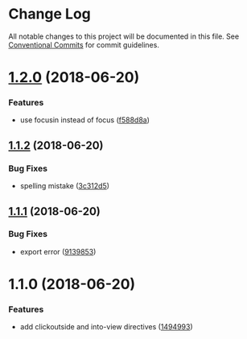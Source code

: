 # Change Log

All notable changes to this project will be documented in this file.
See [Conventional Commits](https://conventionalcommits.org) for commit guidelines.

<a name="1.2.0"></a>
# [1.2.0](https://github.com/xxxxxMiss/ic-utils/tree/master/packages/into-view/compare/ic-into-view@1.1.2...ic-into-view@1.2.0) (2018-06-20)


### Features

* use focusin instead of focus ([f588d8a](https://github.com/xxxxxMiss/ic-utils/tree/master/packages/into-view/commit/f588d8a))




<a name="1.1.2"></a>
## [1.1.2](https://github.com/xxxxxMiss/ic-utils/tree/master/packages/into-view/compare/ic-into-view@1.1.1...ic-into-view@1.1.2) (2018-06-20)


### Bug Fixes

* spelling mistake ([3c312d5](https://github.com/xxxxxMiss/ic-utils/tree/master/packages/into-view/commit/3c312d5))




<a name="1.1.1"></a>
## [1.1.1](https://github.com/xxxxxMiss/ic-utils/tree/master/packages/into-view/compare/ic-into-view@1.1.0...ic-into-view@1.1.1) (2018-06-20)


### Bug Fixes

* export error ([9139853](https://github.com/xxxxxMiss/ic-utils/tree/master/packages/into-view/commit/9139853))




<a name="1.1.0"></a>
# 1.1.0 (2018-06-20)


### Features

* add clickoutside and into-view directives ([1494993](https://github.com/xxxxxMiss/ic-utils/tree/master/packages/into-view/commit/1494993))
